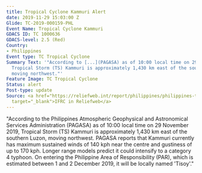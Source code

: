 ```yaml
---
title: Tropical Cyclone Kammuri Alert
date: 2019-11-29 15:03:00 Z
Glide: TC-2019-000159-PHL
Event Name: Tropical Cyclone Kammuri
GDACS ID: TC 1000636
GDACS-level: 2.5 (Red)
Country:
- Philippines
Event type: TC Tropical Cyclone
Summary Text: '"According to [...](PAGASA) as of 10:00 local time on 29 November 2019,
  Tropical Storm (TS) Kammuri is approximately 1,430 km east of the southern Luzon,
  moving northwest."'
Feature Image: TC Tropical Cyclone
Status: alert
Post-type: update
Source: <a href="https://reliefweb.int/report/philippines/philippines-tropical-storm-kammuri-information-bulletin"
  target="_blank">IFRC in Reliefweb</a>
---
```


"According to the Philippines Atmospheric Geophysical and Astronomical Services Administration (PAGASA) as of 10:00 local time on 29 November 2019, Tropical Storm (TS) Kammuri is approximately 1,430 km east of the southern Luzon, moving northwest. PAGASA reports that Kammuri currently has maximum sustained winds of 140 kph near the centre and gustiness of up to 170 kph. Longer range models predict it could intensify to a category 4 typhoon. On entering the Philippine Area of Responsibility (PAR), which is estimated between 1 and 2 December 2019, it will be locally named 'Tisoy'."